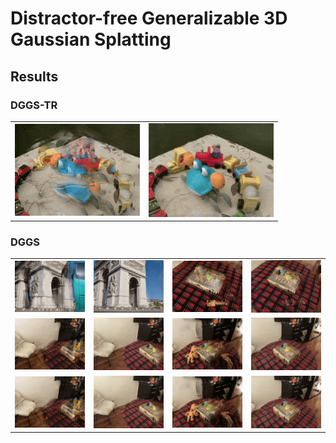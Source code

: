 # Distractor-free Generalizable 3D Gaussian Splatting

## Results

### DGGS-TR

<table>
  <tr>
    <td><img src="https://github.com/bbbbby-99/DGGS/blob/main/gif/1.gif" alt="GIF 1" width="200"></td>
    <td><img src="https://github.com/bbbbby-99/DGGS/blob/main/gif/2.gif" alt="GIF 2" width="200"></td>
  </tr>
</table>


### DGGS
<table>
  <tr>
    <td><img src="https://github.com/bbbbby-99/DGGS/blob/main/gif/3.gif" alt="GIF 3" width="200"></td>
    <td><img src="https://github.com/bbbbby-99/DGGS/blob/main/gif/4.gif" alt="GIF 4" width="200"></td>
    <td><img src="https://github.com/bbbbby-99/DGGS/blob/main/gif/5.gif" alt="GIF 5" width="200"></td>
    <td><img src="https://github.com/bbbbby-99/DGGS/blob/main/gif/6.gif" alt="GIF 6" width="200"></td>
  </tr>
  <tr>
    <td><img src="https://github.com/bbbbby-99/DGGS/blob/main/gif/7.gif" alt="GIF 7" width="200"></td>
    <td><img src="https://github.com/bbbbby-99/DGGS/blob/main/gif/8.gif" alt="GIF 8" width="200"></td>
    <td><img src="https://github.com/bbbbby-99/DGGS/blob/main/gif/9.gif" alt="GIF 9" width="200"></td>
    <td><img src="https://github.com/bbbbby-99/DGGS/blob/main/gif/10.gif" alt="GIF 10" width="200"></td>
  </tr>
  <tr>
    <td><img src="https://github.com/bbbbby-99/DGGS/blob/main/gif/7.gif" alt="GIF 11" width="200"></td>
    <td><img src="https://github.com/bbbbby-99/DGGS/blob/main/gif/8.gif" alt="GIF 12" width="200"></td>
    <td><img src="https://github.com/bbbbby-99/DGGS/blob/main/gif/9.gif" alt="GIF 13" width="200"></td>
    <td><img src="https://github.com/bbbbby-99/DGGS/blob/main/gif/10.gif" alt="GIF 14" width="200"></td>
  </tr>
</table>
